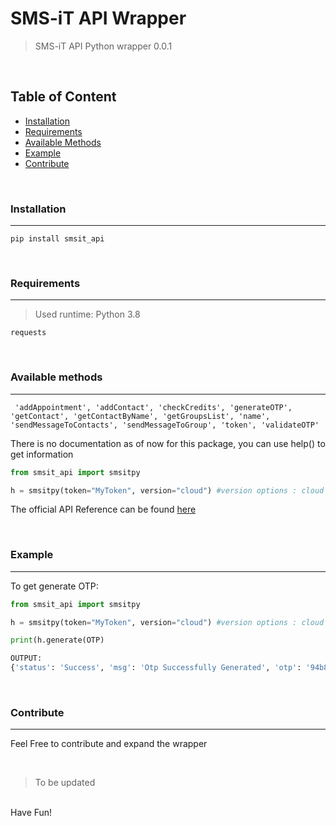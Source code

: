 # SMS-iT API Wrapper
> SMS-iT API Python wrapper 0.0.1

<br/>

## Table of Content 

- [Installation](#installation)
- [Requirements](#requirements)
- [Available Methods](#available-methods)
- [Example](#example)
- [Contribute](#contribute)

<br/>

### Installation
---


```
pip install smsit_api
```

<br/>

### Requirements
---
> Used runtime: Python 3.8

```
requests
```

<br/>

### Available methods
---

```
 'addAppointment', 'addContact', 'checkCredits', 'generateOTP', 'getContact', 'getContactByName', 'getGroupsList', 'name', 'sendMessageToContacts', 'sendMessageToGroup', 'token', 'validateOTP'

```

There is no documentation as of now for this package, you can use help() to get information

```python
from smsit_api import smsitpy

h = smsitpy(token="MyToken", version="cloud") #version options : cloud or decentral
```

The official API Reference can be found [here](https://decontrolpanel.smsit.ai/users/api)

<br/>

### Example
---

To get generate OTP:
```python
from smsit_api import smsitpy

h = smsitpy(token="MyToken", version="cloud") #version options : cloud or decentral

print(h.generate(OTP)

OUTPUT:
{'status': 'Success', 'msg': 'Otp Successfully Generated', 'otp': '94b87b'}

```

<br/>

### Contribute
---

Feel Free to contribute and expand the wrapper

<br/>

>To be updated
<br/>
Have Fun!
